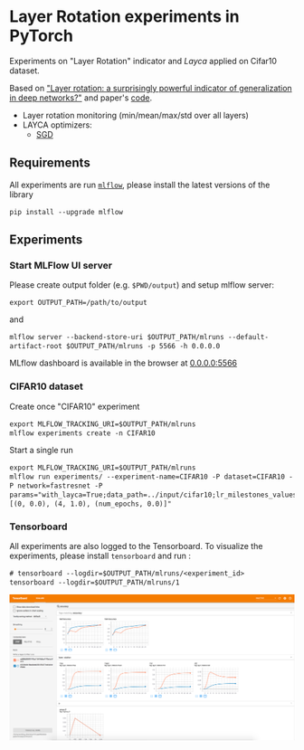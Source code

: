 # Layer Rotation experiments in PyTorch

Experiments on "Layer Rotation" indicator and *Layca* applied on Cifar10 dataset.

Based on ["Layer rotation: a surprisingly powerful indicator of generalization in deep networks?"](https://arxiv.org/pdf/1806.01603v2.pdf) and paper's [code](https://github.com/ispgroupucl/layer-rotation-tools).

- Layer rotation monitoring (min/mean/max/std over all layers)
- LAYCA optimizers: 
  - [SGD](code/layca_optims/sgd.py)


## Requirements

All experiments are run [`mlflow`](https://github.com/mlflow/mlflow), please install the latest versions of the library
```
pip install --upgrade mlflow
```

## Experiments

### Start MLFlow UI server

Please create output folder (e.g. `$PWD/output`) and setup mlflow server:

```
export OUTPUT_PATH=/path/to/output
```
and 
```
mlflow server --backend-store-uri $OUTPUT_PATH/mlruns --default-artifact-root $OUTPUT_PATH/mlruns -p 5566 -h 0.0.0.0
```

MLflow dashboard is available in the browser at [0.0.0.0:5566](0.0.0.0:5566)

### CIFAR10 dataset

Create once "CIFAR10" experiment
```
export MLFLOW_TRACKING_URI=$OUTPUT_PATH/mlruns
mlflow experiments create -n CIFAR10
```

Start a single run

```
export MLFLOW_TRACKING_URI=$OUTPUT_PATH/mlruns
mlflow run experiments/ --experiment-name=CIFAR10 -P dataset=CIFAR10 -P network=fastresnet -P params="with_layca=True;data_path=../input/cifar10;lr_milestones_values=[(0, 0.0), (4, 1.0), (num_epochs, 0.0)]"
```

### Tensorboard 

All experiments are also logged to the Tensorboard. To visualize the experiments, please install `tensorboard` and run :
```
# tensorboard --logdir=$OUTPUT_PATH/mlruns/<experiment_id>
tensorboard --logdir=$OUTPUT_PATH/mlruns/1
```

![tb_logs](assets/tb_exps.png)

